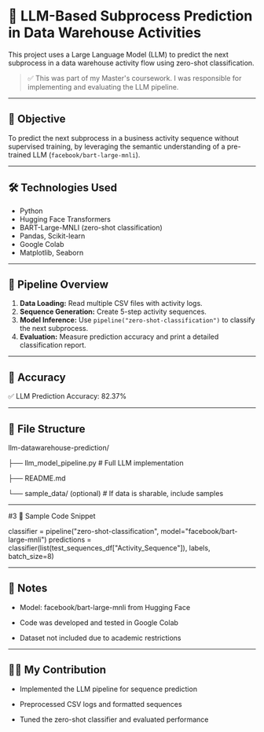# 🧠 LLM-Based Subprocess Prediction in Data Warehouse Activities

This project uses a Large Language Model (LLM) to predict the next subprocess in a data warehouse activity flow using zero-shot classification.

> ✅ This was part of my Master's coursework. I was responsible for implementing and evaluating the LLM pipeline.

---

## 📌 Objective

To predict the next subprocess in a business activity sequence without supervised training, by leveraging the semantic understanding of a pre-trained LLM (`facebook/bart-large-mnli`).

---

## 🛠️ Technologies Used

- Python
- Hugging Face Transformers
- BART-Large-MNLI (zero-shot classification)
- Pandas, Scikit-learn
- Google Colab
- Matplotlib, Seaborn

---

## 🚀 Pipeline Overview

1. **Data Loading:** Read multiple CSV files with activity logs.
2. **Sequence Generation:** Create 5-step activity sequences.
3. **Model Inference:** Use `pipeline("zero-shot-classification")` to classify the next subprocess.
4. **Evaluation:** Measure prediction accuracy and print a detailed classification report.

---

## 🧪 Accuracy

✅ LLM Prediction Accuracy: 82.37%

---

## 📂 File Structure

  llm-datawarehouse-prediction/
    
  ├── llm_model_pipeline.py      # Full LLM implementation
  
  ├── README.md
  
  └── sample_data/ (optional)    # If data is sharable, include samples



---

#3 📎 Sample Code Snippet

classifier = pipeline("zero-shot-classification", model="facebook/bart-large-mnli")
predictions = classifier(list(test_sequences_df["Activity_Sequence"]), labels, batch_size=8)

---

## 📌 Notes


* Model: facebook/bart-large-mnli from Hugging Face

* Code was developed and tested in Google Colab

* Dataset not included due to academic restrictions

---

## 👩‍💻 My Contribution

* Implemented the LLM pipeline for sequence prediction

* Preprocessed CSV logs and formatted sequences

* Tuned the zero-shot classifier and evaluated performance







